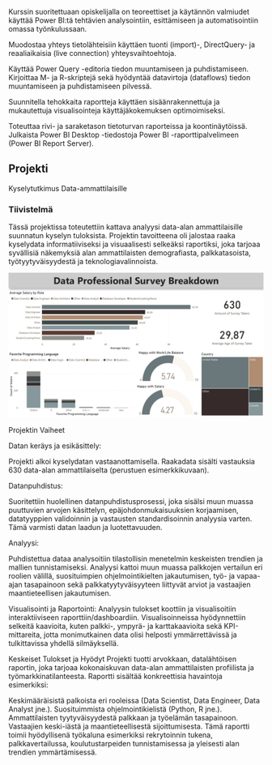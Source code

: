 Kurssin suoritettuaan opiskelijalla on teoreettiset ja käytännön valmiudet käyttää Power BI:tä tehtävien analysointiin, esittämiseen ja automatisointiin omassa työnkulussaan.

Muodostaa yhteys tietolähteisiin käyttäen tuonti (import)-, DirectQuery- ja reaaliaikaisia (live connection) yhteysvaihtoehtoja.

Käyttää Power Query -editoria tiedon muuntamiseen ja puhdistamiseen.
Kirjoittaa M- ja R-skriptejä sekä hyödyntää datavirtoja (dataflows) tiedon muuntamiseen ja puhdistamiseen pilvessä.

Suunnitella tehokkaita raportteja käyttäen sisäänrakennettuja ja mukautettuja visualisointeja käyttäjäkokemuksen optimoimiseksi.

Toteuttaa rivi- ja saraketason tietoturvan raporteissa ja koontinäytöissä.
Julkaista Power BI Desktop -tiedostoja Power BI -raporttipalvelimeen (Power BI Report Server).


## Projekti

Kyselytutkimus Data-ammattilaisille

### Tiivistelmä

Tässä projektissa toteutettiin kattava analyysi data-alan ammattilaisille suunnatun kyselyn tuloksista. Projektin tavoitteena oli jalostaa raaka kyselydata informatiiviseksi ja visuaalisesti selkeäksi raportiksi, joka tarjoaa syvällisiä näkemyksiä alan ammattilaisten demografiasta, palkkatasoista, työtyytyväisyydestä ja teknologiavalinnoista.

![Raportin koontinäkymä](Raportti.jpg)


Projektin Vaiheet

Datan keräys ja esikäsittely:

Projekti alkoi kyselydatan vastaanottamisella. Raakadata sisälti vastauksia 630 data-alan ammattilaiselta (perustuen esimerkkikuvaan).

Datanpuhdistus:

Suoritettiin huolellinen datanpuhdistusprosessi, joka sisälsi muun muassa puuttuvien arvojen käsittelyn, epäjohdonmukaisuuksien korjaamisen, datatyyppien validoinnin ja vastausten standardisoinnin analyysia varten. Tämä varmisti datan laadun ja luotettavuuden.

Analyysi:

Puhdistettua dataa analysoitiin tilastollisin menetelmin keskeisten trendien ja mallien tunnistamiseksi. Analyysi kattoi muun muassa palkkojen vertailun eri roolien välillä, suosituimpien ohjelmointikielten jakautumisen, työ- ja vapaa-ajan tasapainoon sekä palkkatyytyväisyyteen liittyvät arviot ja vastaajien maantieteellisen jakautumisen.

Visualisointi ja Raportointi:
Analyysin tulokset koottiin ja visualisoitiin interaktiiviseen raporttiin/dashboardiin. Visualisoinneissa hyödynnettiin selkeitä kaavioita, kuten palkki-, ympyrä- ja karttakaavioita sekä KPI-mittareita, jotta monimutkainen data olisi helposti ymmärrettävissä ja tulkittavissa yhdellä silmäyksellä.

Keskeiset Tulokset ja Hyödyt
Projekti tuotti arvokkaan, datalähtöisen raportin, joka tarjoaa kokonaiskuvan data-alan ammattilaisten profiilista ja työmarkkinatilanteesta. Raportti sisältää konkreettisia havaintoja esimerkiksi:

Keskimääräisistä palkoista eri rooleissa (Data Scientist, Data Engineer, Data Analyst jne.).
Suosituimmista ohjelmointikielistä (Python, R jne.).
Ammattilaisten tyytyväisyydestä palkkaan ja työelämän tasapainoon.
Vastaajien keski-iästä ja maantieteellisestä sijoittumisesta.
Tämä raportti toimii hyödyllisenä työkaluna esimerkiksi rekrytoinnin tukena, palkkavertailussa, koulutustarpeiden tunnistamisessa ja yleisesti alan trendien ymmärtämisessä.